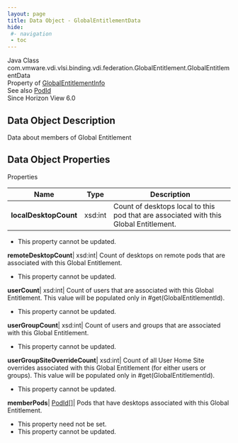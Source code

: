```yaml
---
layout: page
title: Data Object - GlobalEntitlementData
hide:
 #- navigation
 - toc
---
```






Java Class
    com.vmware.vdi.vlsi.binding.vdi.federation.GlobalEntitlement.GlobalEntitlementData  
Property of
     [GlobalEntitlementInfo](vdi.federation.GlobalEntitlement.GlobalEntitlementInfo.md#field_detail)  
See also
     [PodId](vdi.entity.PodId.md)  
Since 
    Horizon View 6.0

## Data Object Description 

Data about members of Global Entitlement 

## Data Object Properties

Properties

Name |  Type |  Description   
---|---|---  
**localDesktopCount**|  xsd:int|  Count of desktops local to this pod that are associated with this Global Entitlement.   


* This property cannot be updated.

  
**remoteDesktopCount**|  xsd:int|  Count of desktops on remote pods that are associated with this Global Entitlement.   


* This property cannot be updated.

  
**userCount**|  xsd:int|  Count of users that are associated with this Global Entitlement. This value will be populated only in #get(GlobalEntitlementId).   


* This property cannot be updated.

  
**userGroupCount**|  xsd:int|  Count of users and groups that are associated with this Global Entitlement.   


* This property cannot be updated.

  
**userGroupSiteOverrideCount**|  xsd:int|  Count of all User Home Site overrides associated with this Global Entitlement (for either users or groups). This value will be populated only in #get(GlobalEntitlementId).   


* This property cannot be updated.

  
**memberPods**| [PodId[]](vdi.entity.PodId.md)|  Pods that have desktops associated with this Global Entitlement.   


* This property need not be set.
* This property cannot be updated.

  
  
  
  
  
  

